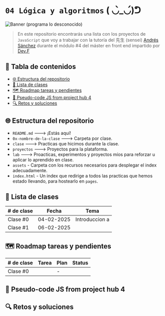# `04 Lógica y algoritmos` ( ◡̀_◡́)ᕤ

![Banner (programa lo desconocido)](https://i.pinimg.com/originals/70/82/63/70826360a72047abc1ff324e7df77b65.gif)

> En este repositorio encontrarás una lista con los proyectos de `JavaScript` que voy a trabajar con la tutoría del 先生 (sensei) [Andrés Sánchez](https://co.linkedin.com/in/afsanchez04) durante el módulo #4 del máster en front end impartido por [Dev.F](https://devf.la)

## 📝 Tabla de contenidos

- [🌐 Estructura del repositorio](#-estructura-del-repositorio)
- [🥋 Lista de clases](#-lista-de-clases)
- [🗺️ Roadmap tareas y pendientes](#️-roadmap-tareas-y-pendientes)
- [🧭 Pseudo-code JS from project hub 4](#️-pseudo-code-JS-from-project-hub-4)
- [🔍 Retos y soluciones](#-retos-y-soluciones)

## 🌐 Estructura del repositorio

- `README.md` ---> ¡Estás aquí!
- `0x-nombre-de-la-clase` ---> Carpeta por clase.
- `clase` ---> Practicas que hicimos durante la clase.
- `proyectos` ---> Proyectos para la plataforma.
- `lab` ---> Proacticas, experimentos y proyectos míos para reforzar u aplicar lo aprendido en clase.
- `assets` - Carpeta con los recursos necesarios para desplegar el index adecuadamente.
- `index.html` - Un index que redirige a todos las practicas que hemos estado llevando, para hostearlo en `pages`.

## 🥋 Lista de clases

| # de clase | Fecha      |      Tema      |
| ---------- | ---------- | :------------: |
| Clase #0   | 04-02-2025 | Introduccion a |
| Clase #1   | 06-02-2025 |                |

## 🗺️ Roadmap tareas y pendientes

| # de clase | Tarea | Plan | Status |
| ---------- | ----- | ---- | ------ |
| Clase #0   |       | -    |        |

## 🧭 Pseudo-code JS from project hub 4

## 🔍 Retos y soluciones
